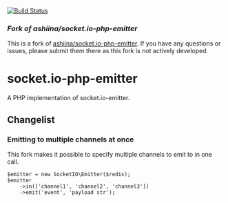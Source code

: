 [![Build Status](https://travis-ci.org/ashiina/socket.io-php-emitter.svg?branch=master)](https://travis-ci.org/ashiina/socket.io-php-emitter)

### *Fork of ashiina/socket.io-php-emitter*

This is a fork of [ashiina/socket.io-php-emitter](https://github.com/ashiina/socket.io-php-emitter).
If you have any questions or issues, please submit them there as this fork is not actively developed.

socket.io-php-emitter
=====================

A PHP implementation of socket.io-emitter.

## Changelist

### Emitting to multiple channels at once

This fork makes it possible to specify multiple channels to emit to in one call.
```
$emitter = new SocketIO\Emitter($redis);
$emitter
    ->in(['channel1', 'channel2', 'channel3'])
    ->emit('event', 'payload str');
```
